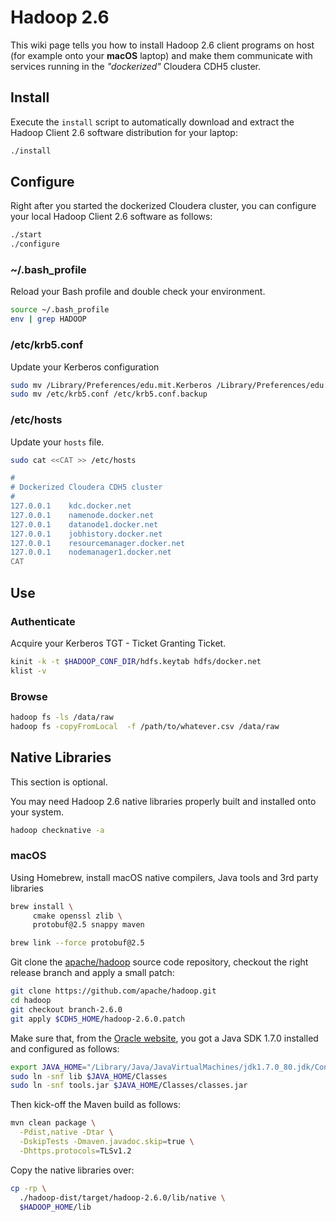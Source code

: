 # Hadoop 2.6
This wiki page tells you how to install Hadoop 2.6 client programs on host (for example onto your **macOS** laptop) and make them communicate with services running in the _"dockerized"_ Cloudera CDH5 cluster.

## Install
Execute the `install` script to automatically download and extract the Hadoop Client 2.6 software distribution for your laptop:

```bash
./install
```

## Configure
Right after you started the dockerized Cloudera cluster, you can configure your local Hadoop Client 2.6 software as follows:

```bash
./start
./configure
```

### ~/.bash_profile
Reload your Bash profile and double check your environment.

```bash
source ~/.bash_profile
env | grep HADOOP
```

### /etc/krb5.conf
Update your Kerberos configuration

```bash
sudo mv /Library/Preferences/edu.mit.Kerberos /Library/Preferences/edu.mit.Kerberos.backup
sudo mv /etc/krb5.conf /etc/krb5.conf.backup
```


### /etc/hosts
Update your `hosts` file.

```bash
sudo cat <<CAT >> /etc/hosts

#
# Dockerized Cloudera CDH5 cluster
#
127.0.0.1    kdc.docker.net
127.0.0.1    namenode.docker.net
127.0.0.1    datanode1.docker.net
127.0.0.1    jobhistory.docker.net
127.0.0.1    resourcemanager.docker.net
127.0.0.1    nodemanager1.docker.net
CAT
```


## Use


### Authenticate
Acquire your Kerberos TGT - Ticket Granting Ticket.

```bash
kinit -k -t $HADOOP_CONF_DIR/hdfs.keytab hdfs/docker.net
klist -v
```


### Browse

```bash
hadoop fs -ls /data/raw
hadoop fs -copyFromLocal  -f /path/to/whatever.csv /data/raw
```

## Native Libraries
This section is optional.

You may need Hadoop 2.6 native libraries properly built and installed onto your system.

```bash
hadoop checknative -a
```

### macOS
Using Homebrew, install macOS native compilers, Java tools and 3rd party libraries

```bash
brew install \
     cmake openssl zlib \
     protobuf@2.5 snappy maven

brew link --force protobuf@2.5
```

Git clone the [apache/hadoop](https://github.com/apache/hadoop) source code repository, checkout the right release branch and apply a small patch:

```bash
git clone https://github.com/apache/hadoop.git
cd hadoop
git checkout branch-2.6.0
git apply $CDH5_HOME/hadoop-2.6.0.patch
```

Make sure that, from the [Oracle website](https://www.oracle.com/technetwork/java/javase/downloads/java-archive-downloads-javase7-521261.html), you got a Java SDK 1.7.0 installed and configured as follows:

```bash
export JAVA_HOME="/Library/Java/JavaVirtualMachines/jdk1.7.0_80.jdk/Contents/Home"
sudo ln -snf lib $JAVA_HOME/Classes
sudo ln -snf tools.jar $JAVA_HOME/Classes/classes.jar
```


Then kick-off the Maven build as follows:

```bash
mvn clean package \
  -Pdist,native -Dtar \
  -DskipTests -Dmaven.javadoc.skip=true \
  -Dhttps.protocols=TLSv1.2
```

Copy the native libraries over:

```bash
cp -rp \
  ./hadoop-dist/target/hadoop-2.6.0/lib/native \
  $HADOOP_HOME/lib
```
